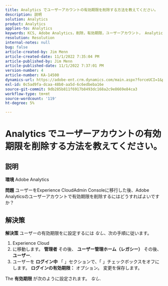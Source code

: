 ```yaml
---
title: Analytics でユーザーアカウントの有効期限を削除する方法を教えてください。
description: 説明
solution: Analytics
product: Analytics
applies-to: Analytics
keywords: KCS, Adobe Analytics，削除，有効期限，ユーザーアカウント， Analytics ユーザー管理
resolution: Resolution
internal-notes: null
bug: false
article-created-by: Jim Menn
article-created-date: 11/1/2022 7:35:04 PM
article-published-by: Jim Menn
article-published-date: 11/1/2022 7:37:01 PM
version-number: 4
article-number: KA-14500
dynamics-url: https://adobe-ent.crm.dynamics.com/main.aspx?forceUCI=1&pagetype=entityrecord&etn=knowledgearticle&id=c5295f47-1c5a-ed11-9561-6045bd006a22
exl-id: 0c5ad9fa-dcaa-48b0-aa5d-6c6edbeba16e
source-git-commit: 9db285b811f6917b8493dc168a2c9e8669e84ca3
workflow-type: tm+mt
source-wordcount: '119'
ht-degree: 5%

---
```


# Analytics でユーザーアカウントの有効期限を削除する方法を教えてください。

## 説明


<b>環境</b>
Adobe Analytics

<b>問題</b>
ユーザーをExperience CloudAdmin Consoleに移行した後、Adobe Analyticsのユーザーアカウントで有効期限を削除するにはどうすればよいですか？


## 解決策


<b>解決策</b>
ユーザーの有効期限をに設定するには *なし*、次の手順に従います。

1. Experience Cloud
2. に移動します。 <b>管理者</b> その後、 <b>ユーザー管理ホーム（レガシー）</b> その後、 <b>ユーザー</b>.
3. ユーザーを <b>ログイン中</b> 「 」セクションで、「 」チェックボックスをオフにします。 <b>ログインの有効期限：</b> オプション。 変更を保存します。


The <b>有効期限</b> が次のように設定されます。 *なし*.
